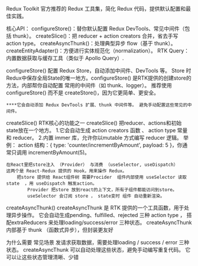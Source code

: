 Redux Toolkit
    官方推荐的 Redux 工具集，简化 Redux 代码，提供默认配置和最佳实践。

核心API：
    configureStore()：替你默认配置 Redux DevTools、常见中间件（包括 thunk）。
    createSlice()：把 reducer + action creators 合并，省去手写 action type。
    createAsyncThunk()：处理典型异步 flow（基于 thunk）。
    createEntityAdapter()：方便进行实体规范化（normalization）。
    RTK Query：内置数据获取与缓存工具（类似于 Apollo Query）.

configureStore()
    配置 Redux Store，自动添加中间件、DevTools 等。
    Store 时Redux中保存全局State的唯一地方。configureStore() 是RTK提供的创建store的方法，内部帮你自动配置 常用的中间件（如 thunk、logger）。
    推荐使用 configureStore() 而不是 createStore()，因为它更简单、更安全。  
    
    ****它会自动添加 Redux DevTools 扩展、thunk 中间件等。 避免手动配置这些常见的中间件。

createSlice()
    RTK核心的功能之一
    createSlice()  把reducer、actions和初始state放在一个地方。
        1.它会自动生成 action creators 函数 、 action type 常量 和 reducer。
        2.内置 immer 库，允许你以mutable 方式编写 reducer 逻辑。
举例：
    action 结构：{ type: 'counter/incrementByAmount', payload: 5 }，你通常只调用 incrementByAmount(5)。

    在React里把store注入 （Provider） 与消费 （useSelector, useDispatch）       这两个是 React-Redux 提供的 Hook，用来操作 Redux。
        把store 提供给 React组件树 需要Procider  组件内部使用 useSelector 读取state  ，用 useDispatch 触发action。
            Provider 把store 放到react的上下文，所有子组件都能访问到store。
            useSelector 会订阅 store ， state变时 组件 自动重新渲染。

createAsyncThunk()
    createAsyncThunk 是  RTK 提供的一个工具函数，用于处理异步操作。
    它会自动生成pending、fulfilled、rejected 三种 action type ， 搭配extraReducers 来处理loading/success/error 三种状态。
    createAsyncThunk 内部基于 thunk （函数式异步），但封装更友好

为什么需要
    常见场景 发请求获取数据，需要处理loading / success / error 三种状态。
    createAsyncThunk 可以自动处理这些状态，避免手动编写重复代码。 它可以让这些状态管理清晰、少错
    
